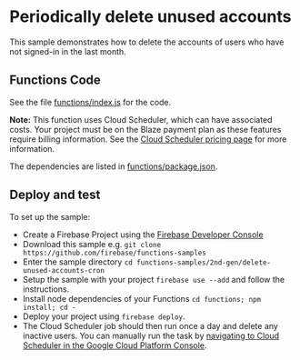 # Periodically delete unused accounts

This sample demonstrates how to delete the accounts of users who have not signed-in in the last month.

## Functions Code

See the file [functions/index.js](functions/index.js) for the code.

**Note:** This function uses Cloud Scheduler, which can have associated costs. Your project must be on the Blaze payment plan as these features require billing information. See the [Cloud Scheduler pricing page](https://cloud.google.com/scheduler/pricing) for more information.

The dependencies are listed in [functions/package.json](functions/package.json).

## Deploy and test

To set up the sample:

- Create a Firebase Project using the [Firebase Developer Console](https://console.firebase.google.com)
- Download this sample e.g. `git clone https://github.com/firebase/functions-samples`
- Enter the sample directory `cd functions-samples/2nd-gen/delete-unused-accounts-cron`
- Setup the sample with your project `firebase use --add` and follow the instructions.
- Install node dependencies of your Functions `cd functions; npm install; cd -`
- Deploy your project using `firebase deploy`.
- The Cloud Scheduler job should then run once a day and delete any inactive users. You can manually run the task by [navigating to Cloud Scheduler in the Google Cloud Platform Console](https://console.cloud.google.com/cloudscheduler).
